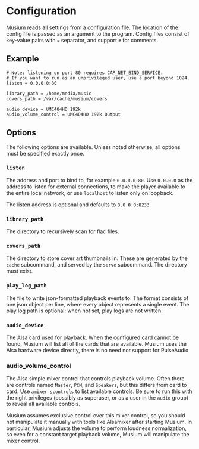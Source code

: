 # Configuration

Musium reads all settings from a configuration file. The location of the config
file is passed as an argument to the program. Config files consist of key-value
pairs with `=` separator, and support `#` for comments.

## Example

    # Note: listening on port 80 requires CAP_NET_BIND_SERVICE.
    # If you want to run as an unprivileged user, use a port beyond 1024.
    listen = 0.0.0.0:80

    library_path = /home/media/music
    covers_path = /var/cache/musium/covers

    audio_device = UMC404HD 192k
    audio_volume_control = UMC404HD 192k Output

## Options

The following options are available. Unless noted otherwise, all options must be
specified exactly once.

### `listen`

The address and port to bind to, for example `0.0.0.0:80`. Use `0.0.0.0` as the
address to listen for external connections, to make the player available to the
entire local network, or use `localhost` to listen only on loopback.

The listen address is optional and defaults to `0.0.0.0:8233`.

### `library_path`

The directory to recursively scan for flac files.

### `covers_path`

The directory to store cover art thumbnails in. These are generated by the
`cache` subcommand, and served by the `serve` subcommand. The directory must
exist.

### `play_log_path`

The file to write json-formatted playback events to. The format consists of one
json object per line, where every object represents a single event. The play log
path is optional: when not set, play logs are not written.

### `audio_device`

The <abbr>Alsa</abbr> card used for playback. When the configured card cannot
be found, Musium will list all of the cards that are available. Musium uses the
<abbr>Alsa</abbr> hardware device directly, there is no need nor support for
PulseAudio.

### audio_volume_control

The <abbr>Alsa</abbr> simple mixer control that controls playback volume. Often
there are controls named `Master`, `PCM`, and `Speakers`, but this differs from
card to card. Use `amixer scontrols` to list available controls. Be sure to run
this with the right privileges (possibly as superuser, or as a user in the
`audio` group) to reveal all available controls.

Musium assumes exclusive control over this mixer control, so you should not
manipulate it manually with tools like Alsamixer after starting Musium. In
particular, Musium adjusts the volume to perform loudness normalization, so even
for a constant target playback volume, Musium will manipulate the mixer control.
